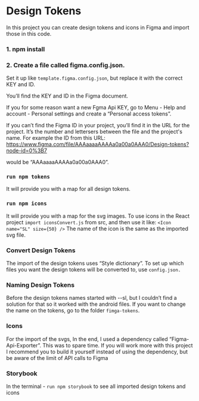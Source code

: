 # Design Tokens

In this project you can create design tokens and icons in Figma and import those in this code.

### 1. npm install

### 2. Create a file called figma.config.json.

Set it up like `template.figma.config.json`, but replace it with the correct KEY and ID.

You’ll find the KEY and ID in the Figma document.

If you for some reason want a new Fgma Api KEY, go to Menu - Help and account - Personal settings and create a “Personal access tokens”.

If you can’t find the Figma ID in your project, you’ll find it in the URL for the project. It’s the number and lettersers between the file and the project's name. For example the ID from this URL:
https://www.figma.com/file/AAAaaaaAAAAa0a00a0AAA0/Design-tokens?node-id=0%3B7

would be “AAAaaaaAAAAa0a00a0AAA0”.

### `run npm tokens`

It will provide you with a map for all design tokens.

### `run npm icons`

It will provide you with a map for the svg images. To use icons in the React project `import iconsConvert.js` from src, and then use it like: `<Icon name="SL" size={50} />` The name of the icon is the same as the imported svg file.

### Convert Design Tokens

The import of the design tokens uses “Style dictionary”. To set up which files you want the design tokens will be converted to, use `config.json.`

### Naming Design Tokens

Before the design tokens names started with --sl, but I couldn’t find a solution for that so it worked with the android files. If you want to change the name on the tokens, go to the folder `fimga-tokens`.

### Icons

For the import of the svgs, In the end, I used a dependency called “Figma-Api-Exporter”. This was to spare time. If you will work more with this project I recommend you to build it yourself instead of using the dependency, but be aware of the limit of API calls to Figma

### Storybook

In the terminal - `run npm storybook` to see all imported design tokens and icons
